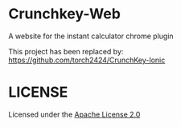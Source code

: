 # Crunchkey-Web
A website for the instant calculator chrome plugin

This project has been replaced by: https://github.com/torch2424/CrunchKey-Ionic

# LICENSE

Licensed under the [Apache License 2.0](http://choosealicense.com/licenses/apache-2.0/)
